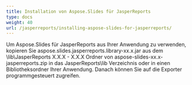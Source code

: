 ```yaml
---
title: Installation von Aspose.Slides für JasperReports
type: docs
weight: 40
url: /jasperreports/installing-aspose-slides-for-jasperreports/
---
```


Um Aspose.Slides für JasperReports aus Ihrer Anwendung zu verwenden, kopieren Sie aspose.slides.jasperreports.library-xx.x.jar aus dem \lib\JasperReports X.X.X - X.X.X Ordner von aspose-slides-xx.x-jasperreports.zip in das JasperReports\lib Verzeichnis oder in einen Bibliotheksordner Ihrer Anwendung. Danach können Sie auf die Exporter programmgesteuert zugreifen.